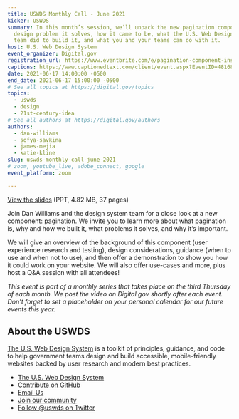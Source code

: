 ```yaml
---
title: USWDS Monthly Call - June 2021
kicker: USWDS
summary: In this month’s session, we’ll unpack the new pagination component—what
  design problem it solves, how it came to be, what the U.S. Web Design System
  team did to build it, and what you and your teams can do with it.
host: U.S. Web Design System
event_organizer: Digital.gov
registration_url: https://www.eventbrite.com/e/pagination-component-inside-look-with-the-design-system-team-tickets-158471958895
captions: https://www.captionedtext.com/client/event.aspx?EventID=4816863&CustomerID=321
date: 2021-06-17 14:00:00 -0500
end_date: 2021-06-17 15:00:00 -0500
# See all topics at https://digital.gov/topics
topics:
  - uswds
  - design
  - 21st-century-idea
# See all authors at https://digital.gov/authors
authors:
  - dan-williams
  - sofya-savkina
  - james-mejia
  - katie-kline
slug: uswds-monthly-call-june-2021
# zoom, youtube_live, adobe_connect, google
event_platform: zoom

---
```


[View the slides](https://designsystem.digital.gov/files/monthly-calls/uswds-monthly-call-june-2021-distro.pptx) (PPT, 4.82 MB, 37 pages)

Join Dan Williams and the design system team for a close look at a new component: pagination. We invite you to learn more about what pagination is, why and how we built it, what problems it solves, and why it’s important. 

We will give an overview of the background of this component (user experience research and testing), design considerations, guidance (when to use and when not to use), and then offer a demonstration to show you how it could work on your website. We will also offer use-cases and more, plus host a Q&A session with all attendees! 

*This event is part of a monthly series that takes place on the third Thursday of each month. We post the video on Digital.gov shortly after each event. Don’t forget to set a placeholder on your personal calendar for our future events this year.*



## About the USWDS

[The U.S. Web Design System](https://designsystem.digital.gov/) is a toolkit of principles, guidance, and code to help government teams design and build accessible, mobile-friendly websites backed by user research and modern best practices.

* [The U.S. Web Design System](https://designsystem.digital.gov/)
* [Contribute on GitHub](https://github.com/uswds/uswds/issues)
* [Email Us](mailto:uswds@support.digitalgov.gov)
* [Join our community](https://digital.gov/communities/uswds/)
* [Follow @uswds on Twitter](https://twitter.com/uswds)
